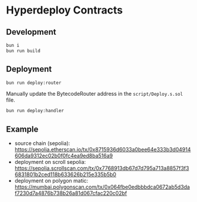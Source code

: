 # Hyperdeploy Contracts

## Development

```sh
bun i
bun run build
```

## Deployment

```sh
bun run deploy:router
```

Manually update the BytecodeRouter address in the `script/Deploy.s.sol` file.

```sh
bun run deploy:handler
```

## Example

- source chain (sepolia):
  https://sepolia.etherscan.io/tx/0x8715936d6033a0bee64e333b3d04914606da9312ec02b0f0fc4ea9ed8ba516a9
- deployment on scroll sepolia:
  https://sepolia.scrollscan.com/tx/0x7768913db67d7d795a713a8857f3f36831801b2ced118b633626b215e335b5b0
- deployment on polygon matic:
  https://mumbai.polygonscan.com/tx/0x064fbe0edbbbdca0672ab5d3daf7230d7a4876b738b26a81d067cfac220c02bf

